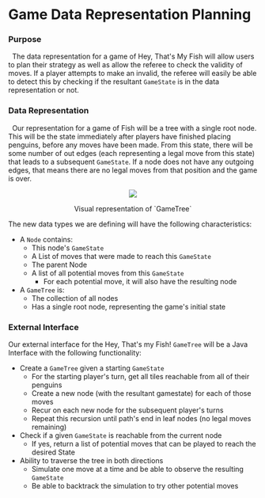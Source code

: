 # Game Data Representation Planning

### Purpose
&nbsp;&nbsp;The data representation for a game of Hey, That's My Fish will allow
users to plan their strategy as well as allow the referee to check the validity
of moves. If a player attempts to make an invalid, the referee will easily be able
to detect this by checking if the resultant `GameState` is in the data
representation or not.

### Data Representation
&nbsp;&nbsp;Our representation for a game of Fish will be a tree with a single
root node. This will be the state immediately after players have finished placing
penguins, before any moves have been made. From this state, there will be
some number of out edges (each representing a legal move from this state) that
leads to a subsequent `GameState`. If a node does not have any outgoing edges,
that means there are no legal moves from that position and the game is over.

<div align="center">
    <img src="https://github.ccs.neu.edu/CS4500-F20/sundown/blob/master/Fish/Common/images/gameData.PNG"/>
    <p>Visual representation of `GameTree`</p>
</div>

The new data types we are defining will have the following characteristics:
* A `Node` contains:
  * This node's `GameState`
  * A List of moves that were made to reach this `GameState`
  * The parent Node
  * A list of all potential moves from this `GameState`
    * For each potential move, it will also have the resulting node
* A `GameTree` is:
  * The collection of all nodes
  * Has a single root node, representing the game's initial state


### External Interface

Our external interface for the Hey, That's my Fish! `GameTree` will be a
Java Interface with the following functionality:

* Create a `GameTree` given a starting `GameState`
  * For the starting player's turn, get all tiles reachable from all of their penguins
  * Create a new node (with the resultant gamestate) for each of those moves
  * Recur on each new node for the subsequent player's turns
  * Repeat this recursion until path's end in leaf nodes (no legal moves remaining)
* Check if a given `GameState` is reachable from the current node
  * If yes, return a list of potential moves that can be played to reach the
  desired State
* Ability to traverse the tree in both directions
  * Simulate one move at a time and be able to observe the resulting `GameState`
  * Be able to backtrack the simulation to try other potential moves
